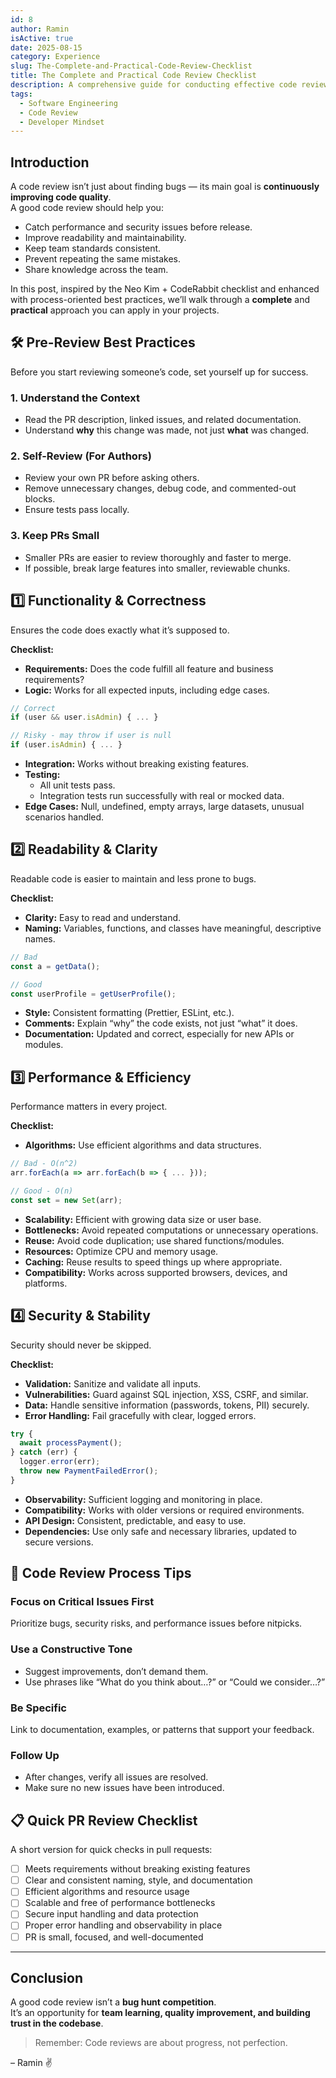 ```yaml
---
id: 8
author: Ramin
isActive: true
date: 2025-08-15
category: Experience
slug: The-Complete-and-Practical-Code-Review-Checklist
title: The Complete and Practical Code Review Checklist
description: A comprehensive guide for conducting effective code reviews, combining a technical checklist with process-oriented best practices.
tags:
  - Software Engineering
  - Code Review
  - Developer Mindset
---
```


## Introduction

A code review isn’t just about finding bugs — its main goal is **continuously improving code quality**.  
A good code review should help you:

- Catch performance and security issues before release.
- Improve readability and maintainability.
- Keep team standards consistent.
- Prevent repeating the same mistakes.
- Share knowledge across the team.

In this post, inspired by the Neo Kim + CodeRabbit checklist and enhanced with process-oriented best practices, we’ll walk through a **complete** and **practical** approach you can apply in your projects.

## 🛠 Pre-Review Best Practices

Before you start reviewing someone’s code, set yourself up for success.

### 1. Understand the Context

- Read the PR description, linked issues, and related documentation.
- Understand **why** this change was made, not just **what** was changed.

### 2. Self-Review (For Authors)

- Review your own PR before asking others.
- Remove unnecessary changes, debug code, and commented-out blocks.
- Ensure tests pass locally.

### 3. Keep PRs Small

- Smaller PRs are easier to review thoroughly and faster to merge.
- If possible, break large features into smaller, reviewable chunks.

## 1️⃣ Functionality & Correctness

Ensures the code does exactly what it’s supposed to.

**Checklist:**

- **Requirements:** Does the code fulfill all feature and business requirements?
- **Logic:** Works for all expected inputs, including edge cases.

```ts
// Correct
if (user && user.isAdmin) { ... }

// Risky - may throw if user is null
if (user.isAdmin) { ... }
```

- **Integration:** Works without breaking existing features.
- **Testing:**
  - All unit tests pass.
  - Integration tests run successfully with real or mocked data.
- **Edge Cases:** Null, undefined, empty arrays, large datasets, unusual scenarios handled.

## 2️⃣ Readability & Clarity

Readable code is easier to maintain and less prone to bugs.

**Checklist:**

- **Clarity:** Easy to read and understand.
- **Naming:** Variables, functions, and classes have meaningful, descriptive names.

```ts
// Bad
const a = getData();

// Good
const userProfile = getUserProfile();
```

- **Style:** Consistent formatting (Prettier, ESLint, etc.).
- **Comments:** Explain “why” the code exists, not just “what” it does.
- **Documentation:** Updated and correct, especially for new APIs or modules.

## 3️⃣ Performance & Efficiency

Performance matters in every project.

**Checklist:**

- **Algorithms:** Use efficient algorithms and data structures.

```ts
// Bad - O(n^2)
arr.forEach(a => arr.forEach(b => { ... }));

// Good - O(n)
const set = new Set(arr);
```

- **Scalability:** Efficient with growing data size or user base.
- **Bottlenecks:** Avoid repeated computations or unnecessary operations.
- **Reuse:** Avoid code duplication; use shared functions/modules.
- **Resources:** Optimize CPU and memory usage.
- **Caching:** Reuse results to speed things up where appropriate.
- **Compatibility:** Works across supported browsers, devices, and platforms.

## 4️⃣ Security & Stability

Security should never be skipped.

**Checklist:**

- **Validation:** Sanitize and validate all inputs.
- **Vulnerabilities:** Guard against SQL injection, XSS, CSRF, and similar.
- **Data:** Handle sensitive information (passwords, tokens, PII) securely.
- **Error Handling:** Fail gracefully with clear, logged errors.

```ts
try {
  await processPayment();
} catch (err) {
  logger.error(err);
  throw new PaymentFailedError();
}
```

- **Observability:** Sufficient logging and monitoring in place.
- **Compatibility:** Works with older versions or required environments.
- **API Design:** Consistent, predictable, and easy to use.
- **Dependencies:** Use only safe and necessary libraries, updated to secure versions.

## 💬 Code Review Process Tips

### Focus on Critical Issues First

Prioritize bugs, security risks, and performance issues before nitpicks.

### Use a Constructive Tone

- Suggest improvements, don’t demand them.
- Use phrases like “What do you think about…?” or “Could we consider…?”

### Be Specific

Link to documentation, examples, or patterns that support your feedback.

### Follow Up

- After changes, verify all issues are resolved.
- Make sure no new issues have been introduced.

## 📋 Quick PR Review Checklist

A short version for quick checks in pull requests:

- [ ] Meets requirements without breaking existing features
- [ ] Clear and consistent naming, style, and documentation
- [ ] Efficient algorithms and resource usage
- [ ] Scalable and free of performance bottlenecks
- [ ] Secure input handling and data protection
- [ ] Proper error handling and observability in place
- [ ] PR is small, focused, and well-documented

---

## Conclusion

A good code review isn’t a **bug hunt competition**.  
It’s an opportunity for **team learning, quality improvement, and building trust in the codebase**.

> Remember: Code reviews are about progress, not perfection.

– Ramin ✌️
